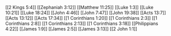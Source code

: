 [[2 Kings 5:4]]
[[Zephaniah 3:12]]
[[Matthew 11:25]]
[[Luke 1:3]]
[[Luke 10:21]]
[[Luke 18:24]]
[[John 4:46]]
[[John 7:47]]
[[John 19:38]]
[[Acts 13:7]]
[[Acts 13:12]]
[[Acts 17:34]]
[[1 Corinthians 1:20]]
[[1 Corinthians 2:3]]
[[1 Corinthians 2:8]]
[[1 Corinthians 2:13]]
[[1 Corinthians 3:18]]
[[Philippians 4:22]]
[[James 1:9]]
[[James 2:5]]
[[James 3:13]]
[[2 John 1:1]]
